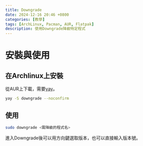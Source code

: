 ```yaml
---
title: Downgrade
date: 2024-12-16 20:46 +0800
categories: [教學]
tags: [ArchLinux, Pacman, AUR, Flatpak]
description: 使用Downgrade降級特定程式
---
```


# 安裝與使用
## 在Archlinux上安裝
從AUR上下載，需要[yay](/posts/Yay)。 <br>
```bash
yay -S downgrade --noconfirm
```

## 使用
```bash
sudo downgrade <需降級的程式名>
```

進入Downgrade後可以用方向鍵選取版本，也可以直接輸入版本號。
